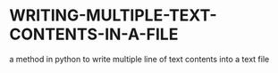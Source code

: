 # WRITING-MULTIPLE-TEXT-CONTENTS-IN-A-FILE
a method in python to write multiple line of text contents into a text file
